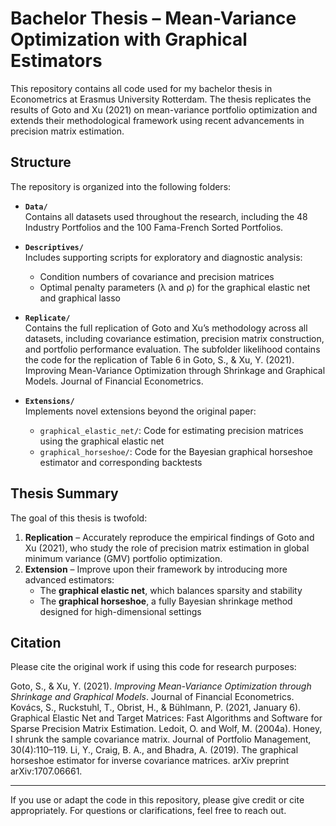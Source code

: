 # Bachelor Thesis – Mean-Variance Optimization with Graphical Estimators

This repository contains all code used for my bachelor thesis in Econometrics at Erasmus University Rotterdam. The thesis replicates the results of Goto and Xu (2021) on mean-variance portfolio optimization and extends their methodological framework using recent advancements in precision matrix estimation.

## Structure

The repository is organized into the following folders:

- **`Data/`**  
  Contains all datasets used throughout the research, including the 48 Industry Portfolios and the 100 Fama-French Sorted Portfolios.

- **`Descriptives/`**  
  Includes supporting scripts for exploratory and diagnostic analysis:  
  - Condition numbers of covariance and precision matrices  
  - Optimal penalty parameters (λ and ρ) for the graphical elastic net and graphical lasso

- **`Replicate/`**  
  Contains the full replication of Goto and Xu’s methodology across all datasets, including covariance estimation, precision matrix construction, and portfolio performance evaluation. The subfolder likelihood contains the code for the replication of Table 6 in Goto, S., & Xu, Y. (2021). Improving Mean-Variance Optimization through Shrinkage and Graphical Models. Journal of Financial Econometrics.

- **`Extensions/`**  
  Implements novel extensions beyond the original paper:
  - `graphical_elastic_net/`: Code for estimating precision matrices using the graphical elastic net
  - `graphical_horseshoe/`: Code for the Bayesian graphical horseshoe estimator and corresponding backtests

## Thesis Summary

The goal of this thesis is twofold:
1. **Replication** – Accurately reproduce the empirical findings of Goto and Xu (2021), who study the role of precision matrix estimation in global minimum variance (GMV) portfolio optimization.
2. **Extension** – Improve upon their framework by introducing more advanced estimators:  
   - The **graphical elastic net**, which balances sparsity and stability  
   - The **graphical horseshoe**, a fully Bayesian shrinkage method designed for high-dimensional settings

## Citation

Please cite the original work if using this code for research purposes:

Goto, S., & Xu, Y. (2021). *Improving Mean-Variance Optimization through Shrinkage and Graphical Models*. Journal of Financial Econometrics.
Kovács, S., Ruckstuhl, T., Obrist, H., & Bühlmann, P. (2021, January 6). Graphical Elastic Net and Target Matrices: Fast Algorithms and Software for Sparse Precision Matrix Estimation.
Ledoit, O. and Wolf, M. (2004a). Honey, I shrunk the sample covariance matrix. Journal of Portfolio Management, 30(4):110–119.
Li, Y., Craig, B. A., and Bhadra, A. (2019). The graphical horseshoe estimator for inverse covariance matrices. arXiv preprint arXiv:1707.06661.

---

If you use or adapt the code in this repository, please give credit or cite appropriately. For questions or clarifications, feel free to reach out.
